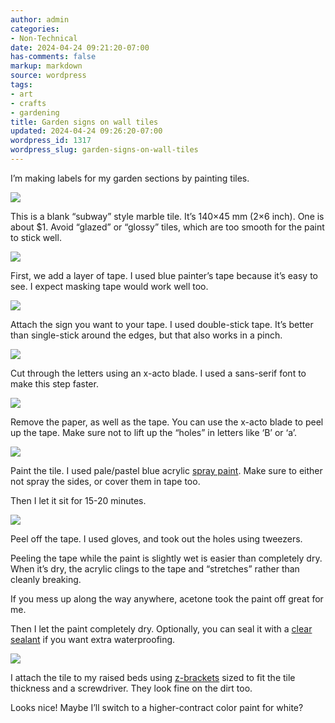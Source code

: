 ```yaml
---
author: admin
categories:
- Non-Technical
date: 2024-04-24 09:21:20-07:00
has-comments: false
markup: markdown
source: wordpress
tags:
- art
- crafts
- gardening
title: Garden signs on wall tiles
updated: 2024-04-24 09:26:20-07:00
wordpress_id: 1317
wordpress_slug: garden-signs-on-wall-tiles
---
```

I’m making labels for my garden sections by painting tiles.

[![](../wp-content/uploads/2024/04/001_blank-1024x407.jpg)](../wp-content/uploads/2024/04/001_blank.jpg)

This is a blank “subway” style marble tile. It’s 140×45 mm (2×6 inch). One is about $1. Avoid “glazed” or “glossy” tiles, which are too smooth for the paint to stick well.

[![](../wp-content/uploads/2024/04/002_blue_tape-1024x409.jpg)](../wp-content/uploads/2024/04/002_blue_tape.jpg)

First, we add a layer of tape. I used blue painter’s tape because it’s easy to see. I expect masking tape would work well too.

[![](../wp-content/uploads/2024/04/003_label-1024x430.jpg)](../wp-content/uploads/2024/04/003_label-scaled.jpg)

Attach the sign you want to your tape. I used double-stick tape. It’s better than single-stick around the edges, but that also works in a pinch.

[![](../wp-content/uploads/2024/04/004_cut_xacto-1024x245.jpg)](../wp-content/uploads/2024/04/004_cut_xacto.jpg)

Cut through the letters using an x-acto blade. I used a sans-serif font to make this step faster.

[![](../wp-content/uploads/2024/04/005_tape_removed-1024x340.jpg)](../wp-content/uploads/2024/04/005_tape_removed-scaled.jpg)

Remove the paper, as well as the tape. You can use the x-acto blade to peel up the tape. Make sure not to lift up the “holes” in letters like ‘B’ or ‘a’.

[![](../wp-content/uploads/2024/04/006_spray_painted-1024x295.jpg)](../wp-content/uploads/2024/04/006_spray_painted-scaled.jpg)

Paint the tile. I used pale/pastel blue acrylic [spray paint](https://ironlak.com/). Make sure to either not spray the sides, or cover them in tape too.

Then I let it sit for 15-20 minutes.

[![](../wp-content/uploads/2024/04/007_tape_removed-1024x402.jpg)](../wp-content/uploads/2024/04/007_tape_removed-scaled.jpg)

Peel off the tape. I used gloves, and took out the holes using tweezers.

Peeling the tape while the paint is slightly wet is easier than completely dry. When it’s dry, the acrylic clings to the tape and “stretches” rather than cleanly breaking.

If you mess up along the way anywhere, acetone took the paint off great for me.

Then I let the paint completely dry. Optionally, you can seal it with a [clear sealant](https://www.amazon.com/Mod-Podge-1470-Acrylic-Sealer/dp/B003VYD9DM) if you want extra waterproofing.

[![](../wp-content/uploads/2024/04/008_z_bracket-1-1024x604.jpg)](../wp-content/uploads/2024/04/008_z_bracket-1.jpg)

I attach the tile to my raised beds using [z-brackets](https://www.google.com/search?q=z-bracket&tbm=isch) sized to fit the tile thickness and a screwdriver. They look fine on the dirt too.

Looks nice! Maybe I’ll switch to a higher-contract color paint for white?
